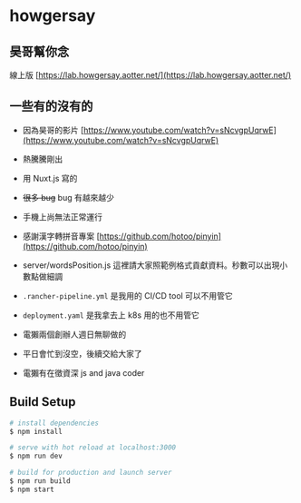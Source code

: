 # howgersay

## 昊哥幫你念

線上版 [https://lab.howgersay.aotter.net/](https://lab.howgersay.aotter.net/)

## 一些有的沒有的

- 因為昊哥的影片 [https://www.youtube.com/watch?v=sNcvgpUqrwE](https://www.youtube.com/watch?v=sNcvgpUqrwE)

- 熱騰騰剛出
- 用 Nuxt.js 寫的
- ~~很多 bug~~ bug 有越來越少
- 手機上尚無法正常運行
- 感謝漢字轉拼音專案 [https://github.com/hotoo/pinyin](https://github.com/hotoo/pinyin)
- server/wordsPosition.js 這裡請大家照範例格式貢獻資料。秒數可以出現小數點做細調
- `.rancher-pipeline.yml` 是我用的 CI/CD tool 可以不用管它
- `deployment.yaml` 是我拿去上 k8s 用的也不用管它
- 電獺兩個創辦人週日無聊做的
- 平日會忙到沒空，後續交給大家了
- 電獺有在徵資深 js and java coder

## Build Setup

```bash
# install dependencies
$ npm install

# serve with hot reload at localhost:3000
$ npm run dev

# build for production and launch server
$ npm run build
$ npm start

```
